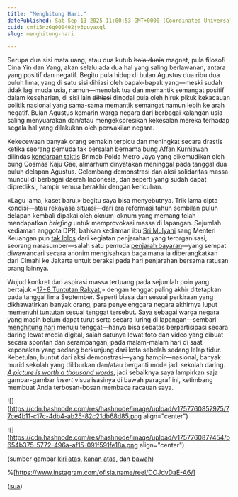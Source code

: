 ```yaml
---
title: "Menghitung Hari."
datePublished: Sat Sep 13 2025 11:00:53 GMT+0000 (Coordinated Universal Time)
cuid: cmfi5nz6g000402jv3puyaxql
slug: menghitung-hari

---
```


Serupa dua sisi mata uang, atau dua kutub <s>bola dunia</s> magnet, pula filosofi Cina Yin dan Yang, akan selalu ada dua hal yang saling berlawanan, antara yang positif dan negatif. Begitu pula hidup di bulan Agustus dua ribu dua puluh lima, yang di satu sisi dihiasi oleh bapak-bapak yang—meski sudah tidak lagi muda usia, namun—menolak tua dan memantik semangat positif dalam keseharian, di sisi lain <s>dihiasi</s> dinodai pula oleh hiruk pikuk kekacauan politik nasional yang sama-sama memantik semangat namun lebih ke arah negatif. Bulan Agustus kemarin warga negara dari berbagai kalangan usia saling menyuarakan dan/atau mengekspresikan kekesalan mereka terhadap segala hal yang dilakukan oleh perwakilan negara.

Kekecewaan banyak orang semakin terpicu dan meningkat secara drastis ketika seorang pemuda tak bersalah bernama bung [Affan Kurniawan](https://id.wikipedia.org/wiki/Pembunuhan_Affan_Kurniawan) dilindas [kendaraan taktis](https://id.wikipedia.org/wiki/Kendaraan_lapis_baja_polisi) Brimob Polda Metro Jaya yang dikemudikan oleh bung Cosmas Kaju Gae, almarhum dinyatakan meninggal pada tanggal dua puluh delapan Agustus. Gelombang demonstrasi dan aksi solidaritas massa muncul di berbagai daerah Indonesia, dan seperti yang sudah dapat diprediksi, hampir semua berakhir dengan kericuhan.

«Lagu lama, kaset baru,» begitu saya bisa menyebutnya. Trik lama cipta kondisi—atau rekayasa situasi—dari era reformasi tahun sembilan puluh delapan kembali dipakai oleh oknum-oknum yang memang telah mendapatkan *briefing* untuk memprovokasi massa di lapangan. Sejumlah kediaman anggota DPR, bahkan kediaman ibu [Sri Mulyani](https://id.wikipedia.org/wiki/Sri_Mulyani) sang Menteri Keuangan pun [tak lolos](https://www.msn.com/id-id/berita/other/kecewa-beratsri-mulyani-telepon-2-sosok-ini-sebelum-rumah-dijarah-tapi-tak-diangkat/ar-AA1MnOsp) dari kegiatan penjarahan yang terorganisasi, seorang narasumber—salah satu pemuda [penjarah bayaran](https://www.msn.com/id-id/berita/nasional/siapa-penjarah-rumah-sahroni-eko-dan-menkeu-ini-kata-yang-ketinggalan-rombongan/ar-AA1LzhrU)—yang sempat diwawancari secara anonim mengisahkan bagaimana ia diberangkatkan dari Cimahi ke Jakarta untuk beraksi pada hari penjarahan bersama ratusan orang lainnya.

Wujud konkret dari aspirasi massa tertuang pada sejumlah poin yang bertajuk «[17+8 Tuntutan Rakyat](https://id.wikipedia.org/wiki/17%2B8_Tuntutan_Rakyat),» dengan tenggat paling akhir ditetapkan pada tanggal lima September. Seperti biasa dan sesuai perkiraan yang dikhawatirkan banyak orang, para penyelenggara negara akhirnya luput [memenuhi tuntutan](https://bijakmemantau.id/tuntutan-178) sesuai tenggat tersebut. Saya sebagai warga negara yang masih belum dapat turut serta secara luring di lapangan—sembari [menghitung hari](https://genius.com/Melly-goeslaw-menghitung-hari-lyrics) menuju tenggat—hanya bisa sebatas berpartisipasi secara daring lewat media digital, salah satunya lewat foto dan video yang dibuat secara spontan dan serampangan, pada malam-malam hari di saat keponakan yang sedang berkunjung dari kota sebelah sedang lelap tidur. Kebetulan, buntut dari aksi demonstrasi—yang hampir—nasional, banyak murid sekolah yang diliburkan dan/atau berganti mode jadi sekolah daring. [*A picture is worth a thousand words*](https://en.wikipedia.org/wiki/A_picture_is_worth_a_thousand_words), jadi sebaiknya saya lampirkan saja gambar-gambar *insert* visualisasinya di bawah paragraf ini, ketimbang membuat Anda terbosan-bosan membaca racauan saya.

![](https://cdn.hashnode.com/res/hashnode/image/upload/v1757760857975/77ce4b11-c17c-4db4-ab25-82c21db68d85.png align="center")

![](https://cdn.hashnode.com/res/hashnode/image/upload/v1757760877454/b654b375-5772-496a-af15-091f591fe18a.png align="center")

(sumber gambar [kiri atas](https://www.instagram.com/ofisia.name/reel/DOHJOBdE9su/), [kanan atas](https://www.instagram.com/ofisia.name/reel/DOMNhf1k6aZ/), dan [bawah](https://www.instagram.com/ofisia.name/reel/DOJdvDaE-A6/))

%[https://www.instagram.com/ofisia.name/reel/DOJdvDaE-A6/] 

([sua](https://sua.ist))